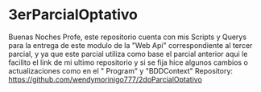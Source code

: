 # 3erParcialOptativo
Buenas Noches Profe, este repositorio cuenta con mis Scripts y Querys para la entrega de este modulo de la "Web Api" correspondiente al tercer parcial, y ya que este parcial utiliza como base el parcial anterior aqui le facilito el link de mi ultimo repositorio y si se fija hice algunos cambios o actualizaciones como en el " Program" y "BDDContext" 
Repository: https://github.com/wendymorinigo777/2doParcialOptativo
